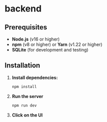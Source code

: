 # backend

## Prerequisites

- **Node.js** (v16 or higher)
- **npm** (v8 or higher) or **Yarn** (v1.22 or higher)
- **SQLite** (for development and testing)

## Installation

1. **Install dependencies:**

   ```bash
   npm install

2. **Run the server**
   ```bash
   npm run dev

3. **Click on the UI**
